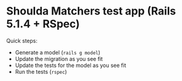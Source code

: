# Shoulda Matchers test app (Rails 5.1.4 + RSpec)

Quick steps:

* Generate a model (`rails g model`)
* Update the migration as you see fit
* Update the tests for the model as you see fit
* Run the tests (`rspec`)
